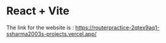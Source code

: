# React + Vite

The link for the website is : https://routerpractice-2qtex9aq1-ssharma2003s-projects.vercel.app/
